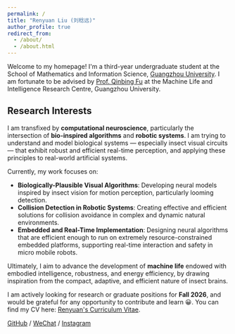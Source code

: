 ```yaml
---
permalink: /
title: "Renyuan Liu (刘稔远)"
author_profile: true
redirect_from: 
  - /about/
  - /about.html
---
```


Welcome to my homepage! I'm a third-year undergraduate student at the School of Mathematics and Information Science, [Guangzhou University](https://www.gzhu.edu.cn/xxgk/xxjj.htm). I am fortunate to be advised by [Prof. Qinbing Fu](https://scholar.google.com/citations?hl=zh-CN&user=YIte1M8AAAAJ) at the Machine Life and Intelligence Research Centre, Guangzhou University.

## Research Interests

I am transfixed by **computational neuroscience**, particularly the intersection of **bio-inspired algorithms** and **robotic systems**. I am trying to understand and model biological systems — especially insect visual circuits — that exhibit robust and efficient real-time perception, and applying these principles to real-world artificial systems.

Currently, my work focuses on:
- **Biologically-Plausible Visual Algorithms**: Developing neural models inspired by insect vision for motion perception, particularly looming detection.
- **Collision Detection in Robotic Systems**: Creating effective and efficient solutions for collision avoidance in complex and dynamic natural environments.
- **Embedded and Real-Time Implementation**: Designing neural algorithms that are efficient enough to run on extremely resource-constrained embedded platforms, supporting real-time interaction and safety in micro mobile robots.

Ultimately, I aim to advance the development of **machine life** endowed with embodied intelligence, robustness, and energy efficiency, by drawing inspiration from the compact, adaptive, and efficient nature of insect brains.


I am actively looking for research or graduate positions for **Fall 2026**, and would be grateful for any opportunity to contribute and learn 😀. You can find my CV here: [Renyuan's Curriculum Vitae](../assets/CV_RenyuanLiu.pdf).

[GitHub](https://github.com/Ryannnice) / [WeChat](../images/WeChat.png) / [Instagram](https://www.instagram.com/ren_yvan/)
